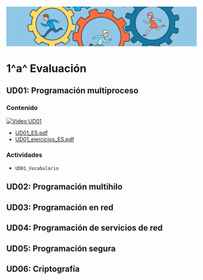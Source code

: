 ![header](capPSP.png)

# 1^a^ Evaluación

## UD01: Programación multiproceso

### Contenido
[![Video UD01](https://img.youtube.com/vi/Orwc8HCbUY8/0.jpg)](https://www.youtube.com/watch?v=Orwc8HCbUY8)

  - [UD01_ES.pdf](UD01/UD01_ES.pdf)
  - [UD01_ejercicios_ES.pdf](UD01/UD01_ejercicios_ES.pdf)

### Actividades
  - `UD01_Vocabulario`

## UD02: Programación multihilo

## UD03: Programación en red

## UD04: Programación de servicios de red

## UD05: Programación segura

## UD06: Criptografía
